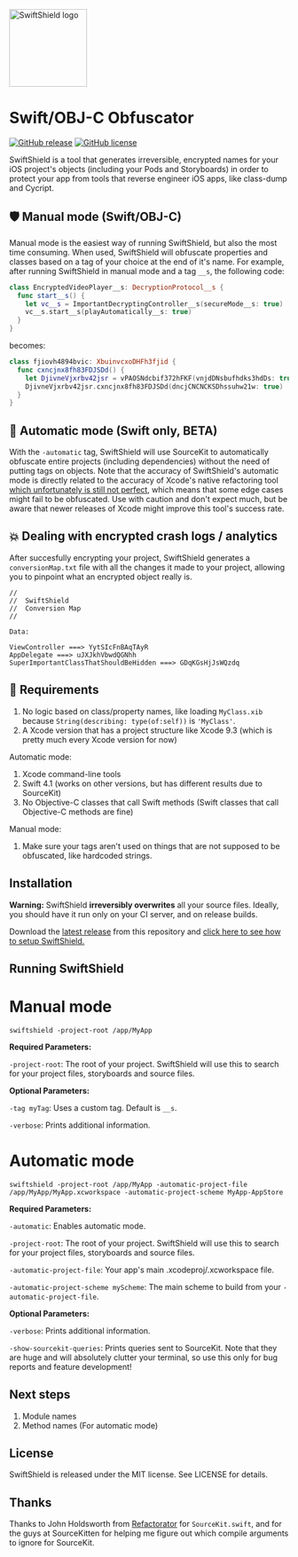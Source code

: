 <img src="http://i.imgur.com/0ksj7Gh.png" alt="SwiftShield logo" height="140" >

# Swift/OBJ-C Obfuscator

[![GitHub release](https://img.shields.io/github/tag/rockbruno/swiftshield.svg)](https://github.com/rockbruno/swiftshield/releases)
[![GitHub license](https://img.shields.io/badge/license-MIT-lightgrey.svg)](https://raw.githubusercontent.com/rockbruno/swiftshield/master/LICENSE)

SwiftShield is a tool that generates irreversible, encrypted names for your iOS project's objects (including your Pods and Storyboards) in order to protect your app from tools that reverse engineer iOS apps, like class-dump and Cycript.


## 🛡 Manual mode (Swift/OBJ-C)

Manual mode is the easiest way of running SwiftShield, but also the most time consuming. When used, SwiftShield will obfuscate properties and classes based on a tag of your choice at the end of it's name. For example, after running SwiftShield in manual mode and a tag `__s`, the following code:

```swift
class EncryptedVideoPlayer__s: DecryptionProtocol__s {
  func start__s() {
    let vc__s = ImportantDecryptingController__s(secureMode__s: true)
    vc__s.start__s(playAutomatically__s: true)
  }
}
```
becomes:
```swift
class fjiovh4894bvic: XbuinvcxoDHFh3fjid {
  func cxncjnx8fh83FDJSDd() {
    let DjivneVjxrbv42jsr = vPAOSNdcbif372hFKF(vnjdDNsbufhdks3hdDs: true)
    DjivneVjxrbv42jsr.cxncjnx8fh83FDJSDd(dncjCNCNCKSDhssuhw21w: true)
  }
}
```


## 🤖 Automatic mode (Swift only, BETA)

With the `-automatic` tag, SwiftShield will use SourceKit to automatically obfuscate entire projects (including dependencies) without the need of putting tags on objects. Note that the accuracy of SwiftShield's automatic mode is directly related to the accuracy of Xcode's native refactoring tool [which unfortunately is still not perfect](https://github.com/rockbruno/swiftshield/blob/master/SOURCEKITISSUES.md), which means that some edge cases might fail to be obfuscated. Use with caution and don't expect much, but be aware that newer releases of Xcode might improve this tool's success rate.


## 💥 Dealing with encrypted crash logs / analytics

After succesfully encrypting your project, SwiftShield generates a `conversionMap.txt` file with all the changes it made to your project, allowing you to pinpoint what an encrypted object really is.
````
//
//  SwiftShield
//  Conversion Map
//

Data:

ViewController ===> YytSIcFnBAqTAyR
AppDelegate ===> uJXJkhVbwdQGNhh
SuperImportantClassThatShouldBeHidden ===> GDqKGsHjJsWQzdq
````


## 🚨 Requirements

1. No logic based on class/property names, like loading `MyClass.xib` because `String(describing: type(of:self))` is `'MyClass'`.
2. A Xcode version that has a project structure like Xcode 9.3 (which is pretty much every Xcode version for now)

Automatic mode:

1. Xcode command-line tools
2. Swift 4.1 (works on other versions, but has different results due to SourceKit)
3. No Objective-C classes that call Swift methods (Swift classes that call Objective-C methods are fine)

Manual mode:

1. Make sure your tags aren't used on things that are not supposed to be obfuscated, like hardcoded strings.


## Installation

**Warning:** SwiftShield **irreversibly overwrites** all your source files. Ideally, you should have it run only on your CI server, and on release builds.

Download the [latest release](https://github.com/rockbruno/swiftshield/releases) from this repository and [click here to see how to setup SwiftShield.](https://github.com/rockbruno/swiftshield/blob/master/USAGE.md)


## Running SwiftShield


# Manual mode

```
swiftshield -project-root /app/MyApp
```
**Required Parameters:**

`-project-root`: The root of your project. SwiftShield will use this to search for your project files, storyboards and source files.

**Optional Parameters:**

`-tag myTag`: Uses a custom tag. Default is `__s`.

`-verbose`: Prints additional information.


# Automatic mode

```
swiftshield -project-root /app/MyApp -automatic-project-file /app/MyApp/MyApp.xcworkspace -automatic-project-scheme MyApp-AppStore
```
**Required Parameters:**

`-automatic`: Enables automatic mode.

`-project-root`: The root of your project. SwiftShield will use this to search for your project files, storyboards and source files.

`-automatic-project-file`: Your app's main .xcodeproj/.xcworkspace file.

`-automatic-project-scheme myScheme`: The main scheme to build from your `-automatic-project-file`.

**Optional Parameters:**

`-verbose`: Prints additional information.

`-show-sourcekit-queries`: Prints queries sent to SourceKit. Note that they are huge and will absolutely clutter your terminal, so use this only for bug reports and feature development!


## Next steps

1. Module names
2. Method names (For automatic mode)


## License

SwiftShield is released under the MIT license. See LICENSE for details.


## Thanks

Thanks to John Holdsworth from [Refactorator](https://github.com/johnno1962/Refactorator) for `SourceKit.swift`, and for the guys at SourceKitten for helping me figure out which compile arguments to ignore for SourceKit.
